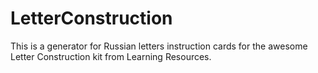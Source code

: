 # LetterConstruction

This is a generator for Russian letters instruction cards for the awesome Letter Construction kit from Learning Resources.
